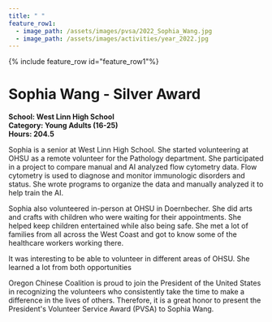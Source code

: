 ```yaml
---
title: " "
feature_row1:
  - image_path: /assets/images/pvsa/2022_Sophia_Wang.jpg
  - image_path: /assets/images/activities/year_2022.jpg
---
```


{% include feature_row id="feature_row1"%}

# Sophia Wang - Silver Award

**School: West Linn High School**  
**Category: Young Adults (16-25)**  
**Hours: 204.5**  

Sophia is a senior at West Linn High School. She started volunteering at OHSU as a remote volunteer for the Pathology department. She participated in a project to compare manual and AI analyzed flow cytometry data. Flow cytometry is used to diagnose and monitor immunologic disorders and status. She wrote programs to organize the data and manually analyzed it to help train the AI.

Sophia also volunteered in-person at OHSU in Doernbecher. She did arts and crafts with children who were waiting for their appointments. She helped keep children entertained while also being safe. She met a lot of families from all across the West Coast and got to know some of the healthcare workers working there.

It was interesting to be able to volunteer in different areas of OHSU. She learned a lot from both opportunities

Oregon Chinese Coalition is proud to join the President of the United States in recognizing the volunteers who consistently take the time to make a difference in the lives of others. Therefore, it is a great honor to present the President's Volunteer Service Award (PVSA) to Sophia Wang.

